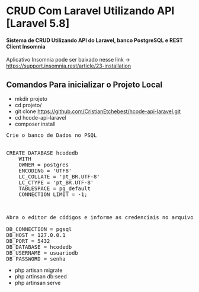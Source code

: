 # CRUD Com Laravel Utilizando API [Laravel 5.8]
#### Sistema de CRUD Utilizando API do Laravel, banco PostgreSQL e REST Client Insomnia

Aplicativo Insomnia pode ser baixado nesse link -> https://support.insomnia.rest/article/23-installation


## Comandos Para inicializar o Projeto Local
- mkdir projeto
- cd projeto/
- git clone https://github.com/CristianEtchebest/hcode-api-laravel.git
- cd hcode-api-laravel
- composer install


<pre>Crie o banco de Dados no PSQL


CREATE DATABASE hcodedb
    WITH 
    OWNER = postgres
    ENCODING = 'UTF8'
    LC_COLLATE = 'pt_BR.UTF-8'
    LC_CTYPE = 'pt_BR.UTF-8'
    TABLESPACE = pg_default
    CONNECTION LIMIT = -1;
    </pre>

<pre>    
Abra o editor de códigos e informe as credenciais no arquivo .env

DB_CONNECTION = pgsql
DB_HOST = 127.0.0.1
DB_PORT = 5432
DB_DATABASE = hcodedb
DB_USERNAME = usuariodb
DB_PASSWORD = senha
</pre>

- php artisan migrate
- php artinsan db:seed
- php artinsan serve

